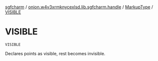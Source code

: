 [sgfcharm](../../index.md) / [onion.w4v3xrmknycexlsd.lib.sgfcharm.handle](../index.md) / [MarkupType](index.md) / [VISIBLE](./-v-i-s-i-b-l-e.md)

# VISIBLE

`VISIBLE`

Declares points as visible, rest becomes invisible.

